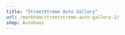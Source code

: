 ```yaml
---
title: "StreetXtreme Auto Gallery"
url: /markham/streetxtreme-auto-gallery-2/
shop: Autohaus
---
```


